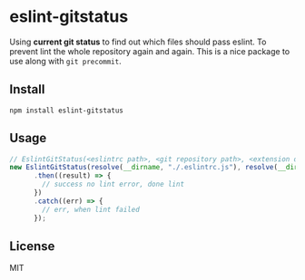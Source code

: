 # eslint-gitstatus

Using **current git status** to find out which files should pass eslint. To prevent lint the whole repository again and again.  This is a nice package to use along with `git precommit`.

## Install

```
npm install eslint-gitstatus
```

## Usage

```js
// EslintGitStatus(<eslintrc path>, <git repository path>, <extension default 'js'>)
new EslintGitStatus(resolve(__dirname, "./.eslintrc.js"), resolve(__dirname, "../"), ".js").start()
      .then((result) => {
        // success no lint error, done lint
      })
      .catch((err) => {
        // err, when lint failed
      });
```

## License

MIT
